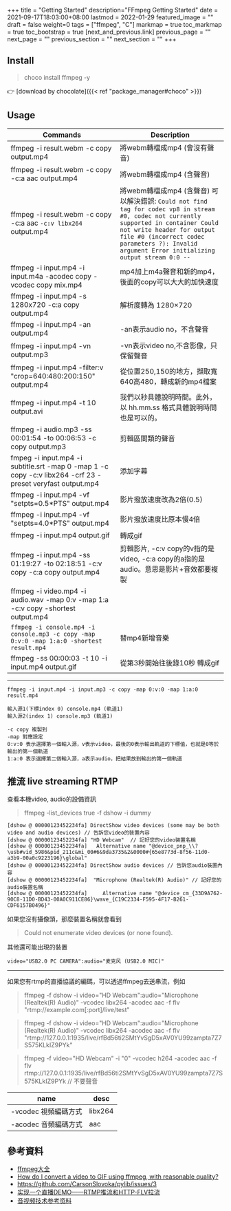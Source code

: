 +++
title = "Getting Started"
description="FFmpeg Getting Started"
date = 2021-09-17T18:03:00+08:00
lastmod = 2022-01-29
featured_image = ""
draft = false
weight=0
tags = ["ffmpeg", "C"]
markmap = true
toc_markmap = true
toc_bootstrap = true
[next_and_previous.link]
  previous_page = ""
  next_page = ""
  previous_section = ""
  next_section = ""
+++

## Install

> choco install ffmpeg -y

👉 [download by chocolate]({{< ref "package_manager#choco" >}})


## Usage

| Commands | Description |
| ---- | ---- |
ffmpeg -i result.webm -c copy output.mp4 | 將webm轉檔成mp4 (會沒有聲音)
ffmpeg -i result.webm -c copy -c:a aac output.mp4 | 將webm轉檔成mp4 (含聲音)
ffmpeg -i result.webm -c copy -c:a aac `-c:v libx264` output.mp4 | 將webm轉檔成mp4 (含聲音)  可以解決錯誤: `Could not find tag for codec vp8 in stream #0, codec not currently supported in container Could not write header for output file #0 (incorrect codec parameters ?): Invalid argument Error initializing output stream 0:0 --`
ffmpeg -i input.mp4 -i input.m4a -acodec copy -vcodec copy mix.mp4 | mp4加上m4a聲音和新的mp4，後面的copy可以大大的加快速度
ffmpeg -i input.mp4 -s 1280x720 -c:a copy output.mp4 | 解析度轉為 1280×720
ffmpeg -i input.mp4 -an output.mp4 | -an表示audio no，不含聲音
ffmpeg -i input.mp4 -vn output.mp3 | -vn表示video no,不含影像，只保留聲音
ffmpeg -i input.mp4 -filter:v "crop=640:480:200:150" output.mp4 | 從位置250,150的地方，擷取寬640高480，轉成新的mp4檔案
ffmpeg -i input.mp4 -t 10 output.avi | 我們以秒具體說明時間。此外，以 hh.mm.ss 格式具體說明時間也是可以的。
ffmpeg -i audio.mp3 -ss 00:01:54 -to 00:06:53 -c copy output.mp3 |  剪輯區間類的聲音
fmpeg -i input.mp4 -i subtitle.srt -map 0 -map 1 -c copy -c:v libx264 -crf 23 -preset veryfast output.mp4 | 添加字幕
ffmpeg -i input.mp4 -vf "setpts=0.5*PTS" output.mp4 | 影片撥放速度改為2倍(0.5)
ffmpeg -i input.mp4 -vf "setpts=4.0*PTS" output.mp4 | 影片撥放速度比原本慢4倍
ffmpeg -i input.mp4  output.gif  | 轉成gif
ffmpeg -i input.mp4 -ss 01:19:27 -to 02:18:51 -c:v copy -c:a copy output.mp4 | 剪輯影片, -c:v copy的v指的是video, -c:a copy的a指的是audio。意思是影片+音效都要複製
ffmpeg -i video.mp4 -i audio.wav -map 0:v -map 1:a -c:v copy -shortest output.mp4 |
`ffmpeg -i console.mp4 -i console.mp3 -c copy -map 0:v:0 -map 1:a:0 -shortest result.mp4` | 替mp4新增音樂
ffmpeg -ss 00:00:03 -t 10  -i input.mp4 output.gif | 從第3秒開始往後錄10秒 轉成gif

----

```
ffmpeg -i input.mp4 -i input.mp3 -c copy -map 0:v:0 -map 1:a:0 result.mp4
```

```
輸入源1(下標index 0) console.mp4 (軌道1)
輸入源2(index 1) console.mp3 (軌道1)

-c copy 複製到
-map 對應設定
0:v:0 表示選擇第一個輸入源，v表示video，最後的0表示輸出軌道的下標值，也就是0等於輸出的第一個軌道
1:a:0 表示選擇第二個輸入源，a表示audio，把結果放到輸出的第一個軌道
```

## 推流 live streaming RTMP

查看本機video, audio的設備資訊

> ffmpeg -list_devices true -f dshow -i dummy

```
[dshow @ 00000123452234fa] DirectShow video devices (some may be both video and audio devices) // 告訴您video的裝置內容
[dshow @ 00000123452234fa] "HD Webcam"  // 記好您的video裝置名稱
[dshow @ 00000123452234fa]   Alternative name "@device_pnp_\\?\usb#vid_5986&pid_211c&mi_00#6&9da3735&2&0000#{65e8773d-8f56-11d0-a3b9-00a0c9223196}\global"
[dshow @ 00000123452234fa] DirectShow audio devices // 告訴您audio裝置內容
[dshow @ 00000123452234fa]  "Microphone (Realtek(R) Audio)" // 記好您的audio裝置名稱
[dshow @ 00000123452234fa]     Alternative name "@device_cm_{33D9A762-90C8-11D0-BD43-00A0C911CE86}\wave_{C19C2334-F595-4F17-B261-CDF6157B0496}"
```

如果您沒有攝像頭，那麼裝置名稱就會看到

> Could not enumerate video devices (or none found).

其他還可能出現的裝置

```
video="USB2.0 PC CAMERA":audio="麦克风 (USB2.0 MIC)"
```

----


如果您有rtmp的直播協議的編碼，可以透過ffmpeg去送串流，例如


> ffmpeg -f dshow -i video="HD Webcam":audio="Microphone (Realtek(R) Audio)" -vcodec libx264 -acodec aac -f flv "rtmp://example.com[:port]/live/test"

> ffmpeg -f dshow -i video="HD Webcam":audio="Microphone (Realtek(R) Audio)" -vcodec libx264 -acodec aac -f flv "rtmp://127.0.0.1:1935/live/rfBd56ti2SMtYvSgD5xAV0YU99zampta7Z7S575KLkIZ9PYk"

> ffmpeg -f video="HD Webcam" -i "0" -vcodec h264 -acodec aac -f flv rtmp://127.0.0.1:1935/live/rfBd56ti2SMtYvSgD5xAV0YU99zampta7Z7S575KLkIZ9PYk // 不要聲音


| name | desc |
| ---- | ---- |
-vcodec 視頻編碼方式 | libx264
-acodec 音頻編碼方式 | aac


## 參考資料
- [ffmpeg大全](https://www.cnblogs.com/brt2/p/14006745.html)
- [How do I convert a video to GIF using ffmpeg, with reasonable quality?](https://superuser.com/a/556031/1093221)
- https://github.com/CarsonSlovoka/pylib/issues/3
- [实现一个直播DEMO——RTMP推流和HTTP-FLV拉流](https://juejin.cn/post/6978882334829477918)
- [音视频技术参考资料](https://github.com/gwuhaolin/blog/issues/5)
